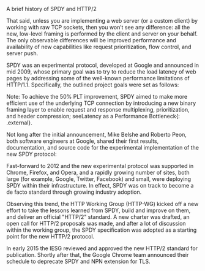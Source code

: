 A brief history of SPDY and HTTP/2

That said, unless you are implementing a web server (or a custom client) by
working with raw TCP sockets, then you won’t see any difference: all the new,
low-level framing is performed by the client and server on your behalf. The only
observable differences will be improved performance and availability of new
capabilities like request prioritization, flow control, and server push.

SPDY was an experimental protocol, developed at Google and announced in
mid 2009, whose primary goal was to try to reduce the load latency of web pages
by addressing some of the well-known performance limitations of HTTP/1.1.
Specifically, the outlined project goals were set as follows:

Note: To achieve the 50% PLT improvement, SPDY aimed to make more efficient use
of the underlying TCP connection by introducing a new binary framing layer to
enable request and response multiplexing, prioritization, and header
compression; seeLatency as a Performance Bottleneck{: .external}.

Not long after the initial announcement, Mike Belshe and Roberto Peon, both
software engineers at Google, shared their first results, documentation, and
source code for the experimental implementation of the new SPDY protocol:

Fast-forward to 2012 and the new experimental protocol was supported in Chrome,
Firefox, and Opera, and a rapidly growing number of sites, both large (for example,
Google, Twitter, Facebook) and small, were deploying SPDY within their
infrastructure. In effect, SPDY was on track to become a de facto standard
through growing industry adoption.

Observing this trend, the HTTP Working Group (HTTP-WG) kicked off a new
effort to take the lessons learned from SPDY, build and improve on them, and
deliver an official "HTTP/2" standard. A new charter was drafted, an open call
for HTTP/2 proposals was made, and after a lot of discussion within the working
group, the SPDY specification was adopted as a starting point for the new HTTP/2
protocol.

In early 2015 the IESG reviewed and approved the new HTTP/2 standard for
publication. Shortly after that, the Google Chrome team announced their schedule
to deprecate SPDY and NPN extension for TLS.
